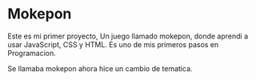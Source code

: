 # Mokepon
Este es mi primer proyecto, Un juego llamado mokepon, donde aprendi a usar JavaScript, CSS y HTML.
Es uno de mis primeros pasos en Programacion.

Se llamaba mokepon ahora hice un cambio de tematica.
